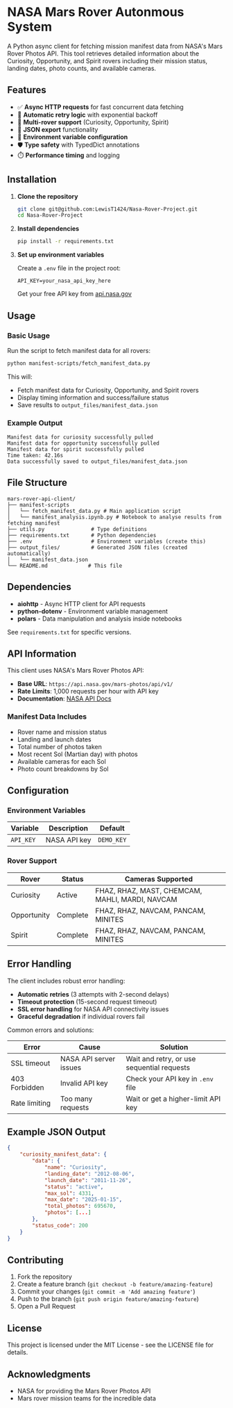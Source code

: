 # NASA Mars Rover Autonmous System 

A Python async client for fetching mission manifest data from NASA's Mars Rover Photos API. This tool retrieves detailed information about the Curiosity, Opportunity, and Spirit rovers including their mission status, landing dates, photo counts, and available cameras.

## Features

- ✅ **Async HTTP requests** for fast concurrent data fetching
- 🔄 **Automatic retry logic** with exponential backoff
- 🚀 **Multi-rover support** (Curiosity, Opportunity, Spirit)
- 📄 **JSON export** functionality
- 🔑 **Environment variable configuration**
- 🛡️ **Type safety** with TypedDict annotations
- ⏱️ **Performance timing** and logging

## Installation

1. **Clone the repository**
   ```bash
   git clone git@github.com:LewisT1424/Nasa-Rover-Project.git
   cd Nasa-Rover-Project
   ```

2. **Install dependencies**
   ```bash
   pip install -r requirements.txt
   ```

3. **Set up environment variables**
   
   Create a `.env` file in the project root:
   ```env
   API_KEY=your_nasa_api_key_here
   ```
   
   Get your free API key from [api.nasa.gov](https://api.nasa.gov)

## Usage

### Basic Usage

Run the script to fetch manifest data for all rovers:

```bash
python manifest-scripts/fetch_manifest_data.py
```

This will:
- Fetch manifest data for Curiosity, Opportunity, and Spirit rovers
- Display timing information and success/failure status
- Save results to `output_files/manifest_data.json`

### Example Output

```
Manifest data for curiosity successfully pulled
Manifest data for opportunity successfully pulled  
Manifest data for spirit successfully pulled
Time taken: 42.16s
Data successfully saved to output_files/manifest_data.json
```

## File Structure

```
mars-rover-api-client/
├── manifest-scripts
│   └── fetch_manifest_data.py # Main application script
│   └── manifest_analysis.ipynb.py # Notebook to analyse results from fetching manifest
├── utils.py               # Type definitions
├── requirements.txt       # Python dependencies
├── .env                   # Environment variables (create this)
├── output_files/          # Generated JSON files (created automatically)
│   └── manifest_data.json
└── README.md             # This file
```

## Dependencies

- **aiohttp** - Async HTTP client for API requests
- **python-dotenv** - Environment variable management
- **polars** - Data manipulation and analysis inside notebooks

See `requirements.txt` for specific versions.

## API Information

This client uses NASA's Mars Rover Photos API:
- **Base URL**: `https://api.nasa.gov/mars-photos/api/v1/`
- **Rate Limits**: 1,000 requests per hour with API key
- **Documentation**: [NASA API Docs](https://api.nasa.gov)

### Manifest Data Includes

- Rover name and mission status
- Landing and launch dates
- Total number of photos taken
- Most recent Sol (Martian day) with photos
- Available cameras for each Sol
- Photo count breakdowns by Sol

## Configuration

### Environment Variables

| Variable | Description | Default |
|----------|-------------|---------|
| `API_KEY` | NASA API key | `DEMO_KEY` |

### Rover Support

| Rover | Status | Cameras Supported |
|-------|--------|-------------------|
| Curiosity | Active | FHAZ, RHAZ, MAST, CHEMCAM, MAHLI, MARDI, NAVCAM |
| Opportunity | Complete | FHAZ, RHAZ, NAVCAM, PANCAM, MINITES |
| Spirit | Complete | FHAZ, RHAZ, NAVCAM, PANCAM, MINITES |

## Error Handling

The client includes robust error handling:

- **Automatic retries** (3 attempts with 2-second delays)
- **Timeout protection** (15-second request timeout)
- **SSL error handling** for NASA API connectivity issues
- **Graceful degradation** if individual rovers fail

Common errors and solutions:

| Error | Cause | Solution |
|-------|-------|----------|
| SSL timeout | NASA API server issues | Wait and retry, or use sequential requests |
| 403 Forbidden | Invalid API key | Check your API key in `.env` file |
| Rate limiting | Too many requests | Wait or get a higher-limit API key |

## Example JSON Output

```json
{
    "curiosity_manifest_data": {
        "data": {
            "name": "Curiosity",
            "landing_date": "2012-08-06",
            "launch_date": "2011-11-26", 
            "status": "active",
            "max_sol": 4331,
            "max_date": "2025-01-15",
            "total_photos": 695670,
            "photos": [...]
        },
        "status_code": 200
    }
}
```

## Contributing

1. Fork the repository
2. Create a feature branch (`git checkout -b feature/amazing-feature`)
3. Commit your changes (`git commit -m 'Add amazing feature'`)
4. Push to the branch (`git push origin feature/amazing-feature`)
5. Open a Pull Request

## License

This project is licensed under the MIT License - see the LICENSE file for details.

## Acknowledgments

- NASA for providing the Mars Rover Photos API
- Mars rover mission teams for the incredible data